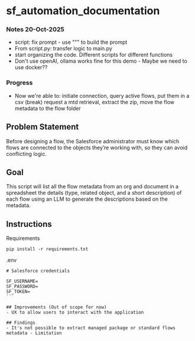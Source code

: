 # sf_automation_documentation

### Notes 20-Oct-2025
- script: fix prompt - use """ to build the prompt
- From script.py: transfer logic to main.py
- start organizing the code. Different scripts for different functions
- Don't use openAI, ollama works fine for this demo - Maybe we need to use docker??

### Progress
- Now we're able to: initiate connection, query active flows, put them in a csv (break) request a mtd retrieval, extract the zip, move the flow metadata to the flow folder

## Problem Statement
Before designing a flow, the Salesforce administrator must know which flows are connected to the objects they’re working with, so they can avoid conflicting logic.

## Goal
This script will list all the flow metadata from an org and document in a spreadsheet the details (type, related object, and a short description) of each flow using an LLM to generate the descriptions based on the metadata.

## Instructions
Requirements
```
pip install -r requirements.txt
```

.env
````
# Salesforce credentials 

SF_USERNAME=
SF_PASSWORD=
SF_TOKEN=
```

## Improvements (Out of scope for now)
- UX to allow users to interact with the application

## Findings
- It's not possible to extract managed package or standard flows metadata - Limitation

